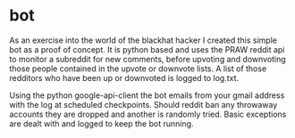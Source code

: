 # bot
As an exercise into the world of the blackhat hacker I created this simple bot as a proof of concept.
It is python based and uses the PRAW reddit api to monitor a subreddit for new comments, before upvoting and downvoting those people contained in the upvote or downvote lists.
A list of those redditors who have been up or downvoted is logged to log.txt.

Using the python google-api-client the bot emails from your gmail address with the log at scheduled checkpoints. Should reddit ban any throwaway accounts they are dropped and another is randomly tried. Basic exceptions are dealt with and logged to keep the bot running.



